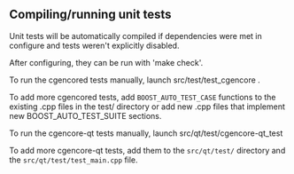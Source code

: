 Compiling/running unit tests
------------------------------------

Unit tests will be automatically compiled if dependencies were met in configure
and tests weren't explicitly disabled.

After configuring, they can be run with 'make check'.

To run the cgencored tests manually, launch src/test/test_cgencore .

To add more cgencored tests, add `BOOST_AUTO_TEST_CASE` functions to the existing
.cpp files in the test/ directory or add new .cpp files that
implement new BOOST_AUTO_TEST_SUITE sections.

To run the cgencore-qt tests manually, launch src/qt/test/cgencore-qt_test

To add more cgencore-qt tests, add them to the `src/qt/test/` directory and
the `src/qt/test/test_main.cpp` file.

